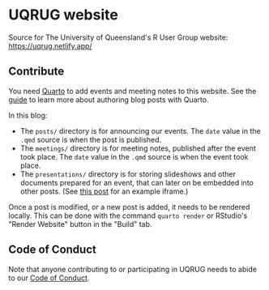 # UQRUG website

Source for The University of Queensland's R User Group website: https://uqrug.netlify.app/

## Contribute

You need [Quarto](https://quarto.org/) to add events and meeting notes to this website. See the [guide](https://quarto.org/docs/websites/website-blog.html#posts-directory) to learn more about authoring blog posts with Quarto.

In this blog:

-   The `posts/` directory is for announcing our events. The `date` value in the `.qmd` source is when the post is published.
-   The `meetings/` directory is for meeting notes, published after the event took place. The `date` value in the `.qmd` source is when the event took place.
-   The `presentations/` directory is for storing slideshows and other documents prepared for an event, that can later on be embedded into other posts. (See [this post](posts/2023-08-30-August-Stats/index.qmd) for an example iframe.)

Once a post is modified, or a new post is added, it needs to be rendered locally. This can be done with the command `quarto render` or RStudio's "Render Website" button in the "Build" tab.

## Code of Conduct

Note that anyone contributing to or participating in UQRUG needs to abide to our [Code of Conduct](code_of_conduct.qmd).
